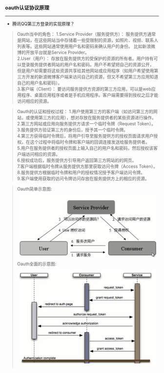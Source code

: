 ### oauth认证协议原理
---
- 腾讯QQ第三方登录的实现原理？
> Oauth当中的角色：
1.Service Provider（服务提供方）：
服务提供方通常是网站，在这些网站当中存储着一些受限制的资源，如照片、视频、联系人列表等。这些网站通常使用用户名和密码来确认用户的身份。
比如新浪微博的开放平台就是Service Provider。 <br>
2.User（用户）：
存放在服务提供方的受保护的资源的所有者。用户持有可以登录服务提供者网站的用户名和密码。用户不希望把自己的资源公开，
但是用户却需要将这些资源共享给其他网站或应用程序（如用户希望使用第三方开发的新浪微博客户端来访问自己的资源，但又不希望第三方应用知道自己的用户名和密码）。<br>
3.客户端（Client）：
要访问服务提供方资源的第三方应用，可以是web应用程序、桌面应用程序或者是手机应用程序。客户端需要得到授权之后才能访问相应的资源。<br>

> Oauth的认证和授权过程：
1.用户使用第三方的客户端（如访问第三方的网站，或使用第三方的应用），想对存放在服务提供者的某些资源进行操作。<br>
2.第三方网站或应用向服务提供方请求一个临时令牌（Request Token）。<br>
3.服务提供方验证第三方的身份后，授予其一个临时令牌。<br>
4.第三方获得临时令牌后，将用户引导至服务提供方的授权页面请求用户授权。在这个过程中将临时令牌和客户端的回调连接发送给服务提供者。<br>
5.用户在服务提供者的授权页面上输入自己的用户名和密码，然后授权该客户端访问相应的资源。<br>
6.授权成功后，服务提供方引导用户返回第三方网站的的网页。<br>
7.客户端根据临时令牌从服务提供方那里获取访问令牌（Access Token）。<br>
8.服务提供方根据临时令牌和用户的授权情况授予客户端访问令牌。<br>
9.客户端使用获取的访问令牌访问存放在服务提供方上的相应的资源。<br>

> Oauth简单示意图:<br>
![Image text](images/oauth简单示意图.png) <br>
> Oauth全面的示意图:<br>
![Image text](images/oauth全面示意图.png)


